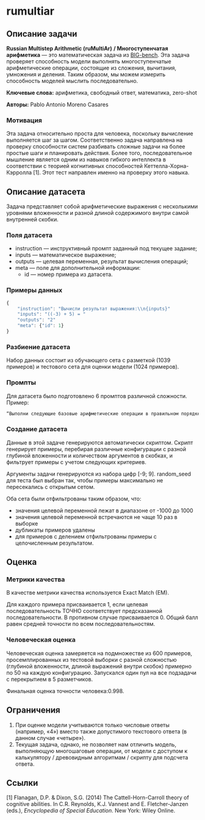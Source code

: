 # rumultiar

## Описание задачи

**Russian Multistep Arithmetic (ruMultiAr)** **/ Многоступенчатая арифметика** — это математическая задача из [BIG-bench](https://github.com/google/BIG-bench/blob/main/bigbench/benchmark_tasks/multistep_arithmetic/README.md). Эта задача проверяет способность модели выполнять многоступенчатые арифметические операции, состоящие из сложения, вычитания, умножения и деления. Таким образом, мы можем измерить способность моделей мыслить последовательно.

**Ключевые слова:** арифметика, свободный ответ, математика, zero-shot

**Авторы:** Pablo Antonio Moreno Casares

### Мотивация

Эта задача относительно проста для человека, поскольку вычисление выполняется шаг за шагом. Соответственно задача направлена на проверку способности систем разбивать сложные задачи на более простые шаги и планировать действия. Более того, последовательное мышление является одним из навыков гибкого интеллекта в соответствии с теорией когнитивных способностей Кеттелла-Хорна-Кэрролла [1]. Этот тест направлен именно на проверку этого навыка.

## Описание датасета

Задача представляет собой арифметические выражения с несколькими уровнями вложенности и разной длиной содержимого внутри самой внутренней скобки.

### Поля датасета

- instruction — инструктивный промпт заданный под текущее задание;
- inputs — математическое выражение;
- outputs — целевая переменная, результат вычисления операций;
- meta — поле для дополнительной информации:
    - id — номер примера из датасета.

### Примеры данных

```jsx
{
    "instruction": "Вычисли результат выражения:\\n{inputs}"
    "inputs": "((-3) + 5) = "
    "outputs": "2"
    "meta": {"id": 1}
}
```

### Разбиение датасета

Набор данных состоит из обучающего сета с разметкой (1039 примеров) и тестового сета для оценки модели (1024 примеров).

### Промпты

Для датасета было подготовлено 6 промптов различной сложности. Пример:

```jsx
“Выполни следующие базовые арифметические операции в правильном порядке, в том числе учитывая порядок скобок, и напиши результат вычисления выражения в виде одного числа:\n{inputs}”
```

### Создание датасета

Данные в этой задаче генерируются автоматически скриптом. Скрипт генерирует примеры, перебирая различные конфигурации с разной глубиной вложенности и количеством аргументов в скобках, и фильтрует примеры с учетом следующих критериев.

Аргументы задачи генерируются из набора цифр [-9; 9]. random_seed для теста был выбран так, чтобы примеры максимально не пересекались с открытым сетом.

Оба сета были отфильтрованы таким образом, что:

- значения целевой переменной лежат в диапазоне от -1000 до 1000
- значения целевой переменной встречаются не чаще 10 раз в выборке
- дубликаты примеров удалены
- для примеров с делением отфильтрованы примеры с целочисленным результатом.

## Оценка

### Метрики качества

В качестве метрики качества используется Exact Match (EM).

Для каждого примера присваивается 1, если целевая последовательность ТОЧНО соответствует предсказанной последовательности. В противном случае присваивается 0. Общий балл равен средней точности по всем последовательностям.

### Человеческая оценка

Человеческая оценка замеряется на подмножестве из 600 примеров, просемплированных из тестовой выборки с разной сложностью (глубиной вложенности, длиной выражений внутри скобок) примерно по 50 на каждую конфигурацию. Запускался один пул на все подзадачи с перекрытием в 5 разметчиков.

Финальная оценка точности человека:0.998.

## Ограничения

1. При оценке модели учитываются только числовые ответы (например, «4») вместо также допустимого текстового ответа (в данном случае «четыре»).
2. Текущая задача, однако, не позволяет нам отличить модель, выполняющую многошаговые операции, от модели с доступом к калькулятору / древовидным алгоритмам / скрипту для подсчета ответа.

## Ссылки

[1] Flanagan, D.P. & Dixon, S.G. (2014) The Cattell-Horn-Carroll theory of cognitive abilities. In C.R. Reynolds, K.J. Vannest and E. Fletcher-Janzen (eds.), *Encyclopedia of Special Education*. New York: Wiley Online.

